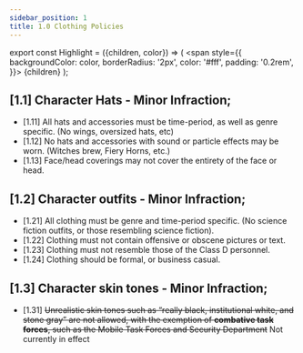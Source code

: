 ```yaml
---
sidebar_position: 1
title: 1.0 Clothing Policies
---
```


export const Highlight = ({children, color}) => (
<span
style={{
      backgroundColor: color,
      borderRadius: '2px',
      color: '#fff',
      padding: '0.2rem',
    }}>
{children}
</span>
);


## [1.1] Character Hats - Minor Infraction;
- [1.11] All hats and accessories must be time-period, as well as genre specific. (No wings, oversized hats, etc)
- [1.12] No hats and accessories with sound or particle effects may be worn. (Witches brew, Fiery Horns, etc.)
- [1.13] Face/head coverings may not cover the entirety of the face or head.

## [1.2] Character outfits - Minor Infraction;
- [1.21] All clothing must be genre and time-period specific. (No science fiction outfits, or those resembling science fiction).
- [1.22] Clothing must not contain offensive or obscene pictures or text.
- [1.23] Clothing must not resemble those of the <Highlight color="#c49016">Class D</Highlight> personnel. 
- [1.24] Clothing should be formal, or business casual. 

## [1.3] Character skin tones - Minor Infraction;
- [1.31] <s>Unrealistic skin tones such as “really black, institutional white, and stone gray” are not allowed, with the exemption of **combative task forces**, such as the <Highlight color="#3269a8">Mobile Task Forces</Highlight> and <Highlight color="#7a7d80">Security Department</Highlight></s> <Highlight color="#F64141">Not currently in effect</Highlight>

